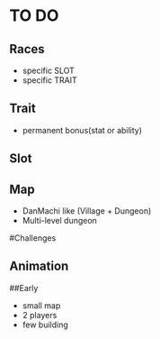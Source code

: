 # TO DO

## Races
- specific SLOT
- specific TRAIT

## Trait
- permanent bonus(stat or ability)


## Slot


## Map
- DanMachi like (Village + Dungeon)
- Multi-level dungeon


#Challenges

## Animation



##Early
- small map
- 2 players
- few building